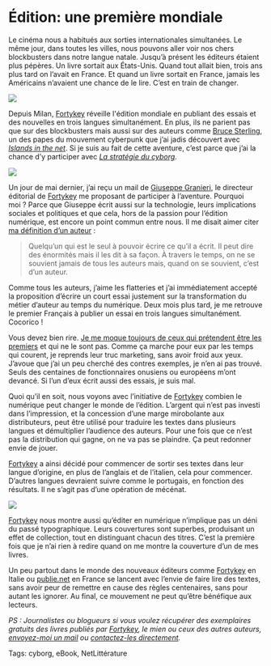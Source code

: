 # Édition: une première mondiale

Le cinéma nous a habitués aux sorties internationales simultanées. Le même jour, dans toutes les villes, nous pouvons aller voir nos chers blockbusters dans notre langue natale. Jusqu’à présent les éditeurs étaient plus pépères. Un livre sortait aux États-Unis. Quand tout allait bien, trois ans plus tard on l’avait en France. Et quand un livre sortait en France, jamais les Américains n’avaient une chance de le lire. C’est en train de changer.

![](https://tcrouzet.com/images_tc/2010/07/sterling.jpg)

Depuis Milan, [Fortykey](http://www.40kbooks.com) réveille l'édition mondiale en publiant des essais et des nouvelles en trois langues simultanément. En plus, ils ne parient pas que sur des blockbusters mais aussi sur des auteurs comme [Bruce Sterling](http://www.40kbooks.com/blog/?p=1), un des papes du mouvement cyberpunk que j’ai jadis découvert avec [*Islands in the net*](http://en.wikipedia.org/wiki/Islands_in_the_Net). Si je suis au fait de cette aventure, c’est parce que j’ai la chance d’y participer avec [*La* *stratégie du cyborg*](/la-strategie-du-cyborg/).

![](https://tcrouzet.com/images_tc/2010/07/strategia.png)

Un jour de mai dernier, j’ai reçu un mail de [Giuseppe Granieri](http://www.ibs.it/libri/granieri+giuseppe/libri+di+giuseppe+granieri.html), le directeur éditorial de [Fortykey](http://www.40kbooks.com) me proposant de participer à l’aventure. Pourquoi moi ? Parce que Giuseppe écrit aussi sur la technologie, leurs implications sociales et politiques et que cela, hors de la passion pour l’édition numérique, est encore un point commun entre nous. Il me disait aimer citer [ma définition d’un auteur](/2010/01/07/blogueur-gagne-journaliste/) :

> Quelqu’un qui est le seul à pouvoir écrire ce qu’il a écrit. Il peut dire des énormités mais il les dit à sa façon. À travers le temps, on ne se souvient jamais de tous les auteurs mais, quand on se souvient, c’est d’un auteur.

Comme tous les auteurs, j’aime les flatteries et j’ai immédiatement accepté la proposition d’écrire un court essai justement sur la transformation du métier d’auteur au temps du numérique. Deux mois plus tard, je me retrouve le premier Français à publier un essai en trois langues simultanément. Cocorico !

Vous devez bien rire. [Je me moque toujours de ceux qui prétendent être les premiers](/2010/07/15/quand-imposture-paye/) et qui ne le sont pas. Comme ça marche pour eux par les temps qui courent, je reprends leur truc marketing, sans avoir froid aux yeux. J’avoue que j’ai un peu cherché des contres exemples, je n’en ai pas trouvé. Seuls des centaines de fonctionnaires onusiens ou européens m’ont devancé. Si l’un d’eux écrit aussi des essais, je suis mal.

Quoi qu’il en soit, nous voyons avec l’initiative de [Fortykey](http://www.40kbooks.com) combien le numérique peut changer le monde de l’édition. L’argent qui n’est pas investi dans l’impression, et la concession d’une marge mirobolante aux distributeurs, peut être utilisé pour traduire les textes dans plusieurs langues et démultiplier l’audience des auteurs. Pour une fois que ce n’est pas la distribution qui gagne, on ne va pas se plaindre. Ça peut redonner envie de jouer.

[Fortykey](http://www.40kbooks.com) a ainsi décidé pour commencer de sortir ses textes dans leur langue d’origine, en plus de l’anglais et de l’italien, cela pour commencer. D’autres langues devraient suivre comme le portugais, en fonction des résultats. Il ne s’agit pas d’une opération de mécénat.

![](https://tcrouzet.com/images_tc/2010/07/covers.png)

[Fortykey](http://www.40kbooks.com) nous montre aussi qu’éditer en numérique n’implique pas un déni du passé typographique. Leurs couvertures sont superbes, produisant un effet de collection, tout en distinguant chacun des titres. C’est la première fois que je n’ai rien à redire quand on me montre la couverture d’un de mes livres.

Un peu partout dans le monde des nouveaux éditeurs comme [Fortykey](http://www.40kbooks.com) en Italie ou [publie.net](http://publie.net) en France se lancent avec l’envie de faire lire des textes, sans avoir peur de remettre en cause des règles centenaires, sans pour autant les ignorer. Au final, ce mouvement ne peut qu’être bénéfique aux lecteurs.

*PS : Journalistes ou blogueurs si vous voulez récupérer des exemplaires gratuits des livres publiés par [Fortykey](http://www.40kbooks.com), le mien ou ceux des autres auteurs, [envoyez-moi un mail](/informations/#mail) ou [contactez-les directement](http://www.40kbooks.com/blog/?page_id=950).*

Tags: cyborg, eBook, NetLittérature